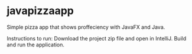 # javapizzaapp
Simple pizza app that shows proffeciency with JavaFX and Java.

Instructions to run:
Download the project zip file and open in IntelliJ. Build and run the application.
